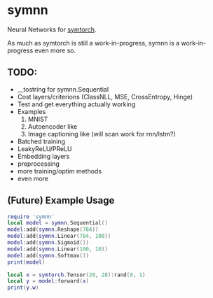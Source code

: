 # symnn

Neural Networks for [symtorch](https://github.com/benglard/symtorch).

As much as symtorch is still a work-in-progress, symnn is a work-in-progress even more so.

## TODO:
* __tostring for symnn.Sequential
* Cost layers/criterions (ClassNLL, MSE, CrossEntropy, Hinge)
* Test and get everything actually working
* Examples
  1. MNIST
  2. Autoencoder like
  3. Image captioning like (will scan work for rnn/lstm?)
* Batched training
* LeakyReLU/PReLU
* Embedding layers
* preprocessing
* more training/optim methods
* even more

## (Future) Example Usage

```lua
require 'symnn'
local model = symnn.Sequential()
model:add(symnn.Reshape(784))
model:add(symnn.Linear(784, 100))
model:add(symnn.Sigmoid())
model:add(symnn.Linear(100, 10))
model:add(symnn.Softmax())
print(model)

local x = symtorch.Tensor(28, 28):rand(0, 1)
local y = model:forward(x)
print(y.w)
```